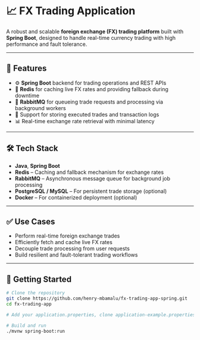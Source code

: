 # 📈 FX Trading Application

A robust and scalable **foreign exchange (FX) trading platform** built with **Spring Boot**, designed to handle real-time currency trading with high performance and fault tolerance.

---

## 🔧 Features

- ⚙️ **Spring Boot** backend for trading operations and REST APIs  
- 🚀 **Redis** for caching live FX rates and providing fallback during downtime  
- 📨 **RabbitMQ** for queueing trade requests and processing via background workers  
- 💾 Support for storing executed trades and transaction logs  
- 📊 Real-time exchange rate retrieval with minimal latency  

---

## 🛠️ Tech Stack

- **Java**, **Spring Boot**
- **Redis** – Caching and fallback mechanism for exchange rates
- **RabbitMQ** – Asynchronous message queue for background job processing
- **PostgreSQL / MySQL** – For persistent trade storage (optional)
- **Docker** – For containerized deployment (optional)

---

## ✅ Use Cases

- Perform real-time foreign exchange trades
- Efficiently fetch and cache live FX rates
- Decouple trade processing from user requests
- Build resilient and fault-tolerant trading workflows

---

## 🚀 Getting Started

```bash
# Clone the repository
git clone https://github.com/henry-mbamalu/fx-trading-app-spring.git
cd fx-trading-app

# Add your application.properties, clone application-example.properties

# Build and run
./mvnw spring-boot:run
